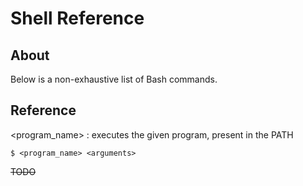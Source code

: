 # Shell Reference

## About

Below is a non-exhaustive list of Bash commands.

## Reference

&lt;program\_name&gt; : executes the given program, present in the PATH

```text
$ <program_name> <arguments>
```

~~TODO~~

